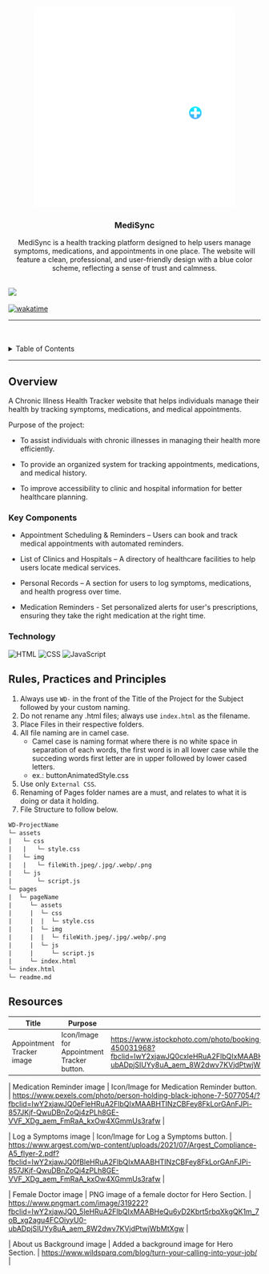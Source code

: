 <a name="readme-top">

<br/>

<br />
<div align="center">
  <a href="https://github.com/zyx-0314/">
    <img src="./assets/img/medisync_logo.png" alt="MediSync" height="400">
  </a>
  <h3 align="center">MediSync</h3>
</div>
<div align="center">
 MediSync is a health tracking platform designed to help users manage symptoms, medications, and appointments in one place. The website will feature a clean, professional, and user-friendly design with a blue color scheme, reflecting a sense of trust and calmness.
</div>

<br />


![](https://visit-counter.vercel.app/counter.png?page=J4ngUk/AWD-FINALS-IRONBOULDER)

[![wakatime](https://wakatime.com/badge/user/018dd99a-4985-4f98-8216-6ca6fe2ce0f8/project/63501637-9a31-42f0-960d-4d0ab47977f8.svg)](https://wakatime.com/@250a5704-6911-4fe9-a84b-d3e786a5bff9/projects/aibqqigygc?start=2025-03-20&end=2025-03-26)

---

<br />
<br />


<details>
  <summary>Table of Contents</summary>
  <ol>
    <li>
      <a href="#overview">Overview</a>
      <ol>
        <li>
          <a href="#key-components">Key Components</a>
        </li>
        <li>
          <a href="#technology">Technology</a>
        </li>
      </ol>
    </li>
    <li>
      <a href="#rule,-practices-and-principles">Rules, Practices and Principles</a>
    </li>
    <li>
      <a href="#resources">Resources</a>
    </li>
  </ol>
</details>

---

## Overview


A Chronic Illness Health Tracker website that helps individuals manage their health by tracking symptoms, medications, and medical appointments.

Purpose of the project:

- To assist individuals with chronic illnesses in managing their health more efficiently.

- To provide an organized system for tracking appointments, medications, and medical history.

- To improve accessibility to clinic and hospital information for better healthcare planning.

### Key Components

- Appointment Scheduling & Reminders – Users can book and track medical appointments with automated reminders.

- List of Clinics and Hospitals – A directory of healthcare facilities to help users locate medical services.

- Personal Records – A section for users to log symptoms, medications, and health progress over time.

- Medication Reminders - Set personalized alerts for user's prescriptions, ensuring they take the right medication at the right time.

### Technology

![HTML](https://img.shields.io/badge/HTML-E34F26?style=for-the-badge&logo=html5&logoColor=white)
![CSS](https://img.shields.io/badge/CSS-1572B6?style=for-the-badge&logo=css3&logoColor=white)
![JavaScript](https://img.shields.io/badge/JavaScript-F7DF1E?style=for-the-badge&logo=javascript&logoColor=white)

## Rules, Practices and Principles
1. Always use `WD-` in the front of the Title of the Project for the Subject followed by your custom naming.
2. Do not rename any .html files; always use `index.html` as the filename.
3. Place Files in their respective folders.
4. All file naming are in camel case.
   - Camel case is naming format where there is no white space in separation of each words, the first word is in all lower case while the succeding words first letter are in upper followed by lower cased letters.
   - ex.: buttonAnimatedStyle.css
5. Use only `External CSS`.
6. Renaming of Pages folder names are a must, and relates to what it is doing or data it holding.
7. File Structure to follow below.

```
WD-ProjectName
└─ assets
|   └─ css
|   |   └─ style.css
|   └─ img
|   |   └─ fileWith.jpeg/.jpg/.webp/.png
|   └─ js
|       └─ script.js
└─ pages
|  └─ pageName
|     └─ assets
|     |  └─ css
|     |  |  └─ style.css
|     |  └─ img
|     |  |  └─ fileWith.jpeg/.jpg/.webp/.png
|     |  └─ js
|     |     └─ script.js
|     └─ index.html
└─ index.html
└─ readme.md
```

## Resources

| Title | Purpose | Link |
|-|-|-|
| Appointment Tracker image | Icon/Image for Appointment Tracker button. | https://www.istockphoto.com/photo/booking-meeting-calendar-appointment-gm1394627722-450031968?fbclid=IwY2xjawJQ0cxleHRuA2FlbQIxMAABHeQu6yD2Kbrt5rbqXkgQK1m_7oB_xg2agu4FCOiyyU0-ubADpjSIUYy8uA_aem_8W2dwv7KVjdPtwjWbMtXgw |

| Medication Reminder image | Icon/Image for Medication Reminder button. | https://www.pexels.com/photo/person-holding-black-iphone-7-5077054/?fbclid=IwY2xjawJQ0eFleHRuA2FlbQIxMAABHTINzCBFey8FkLorGAnFJPi-857JKjf-QwuDBnZoQj4zPLh8GE-VVF_XDg_aem_FmRaA_kxOw4XGmmUs3rafw |

| Log a Symptoms image | Icon/Image for Log a Symptoms button. | https://www.argest.com/wp-content/uploads/2021/07/Argest_Compliance-A5_flyer-2.pdf?fbclid=IwY2xjawJQ0fBleHRuA2FlbQIxMAABHTINzCBFey8FkLorGAnFJPi-857JKjf-QwuDBnZoQj4zPLh8GE-VVF_XDg_aem_FmRaA_kxOw4XGmmUs3rafw |

| Female Doctor image | PNG image of a female doctor for Hero Section. | https://www.pngmart.com/image/319222?fbclid=IwY2xjawJQ0_5leHRuA2FlbQIxMAABHeQu6yD2Kbrt5rbqXkgQK1m_7oB_xg2agu4FCOiyyU0-ubADpjSIUYy8uA_aem_8W2dwv7KVjdPtwjWbMtXgw |

| About us Background image  | Added a background image for Hero Section. | https://www.wildsparq.com/blog/turn-your-calling-into-your-job/ |
